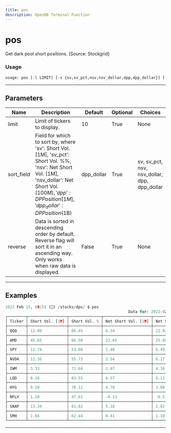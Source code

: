 ```yaml
---
title: pos
description: OpenBB Terminal Function
---
```


# pos

Get dark pool short positions. [Source: Stockgrid]

### Usage

```python
usage: pos [-l LIMIT] [-s {sv,sv_pct,nsv,nsv_dollar,dpp,dpp_dollar}] [-r]
```

---

## Parameters

| Name | Description | Default | Optional | Choices |
| ---- | ----------- | ------- | -------- | ------- |
| limit | Limit of tickers to display. | 10 | True | None |
| sort_field | Field for which to sort by, where 'sv': Short Vol. [1M], 'sv_pct': Short Vol. %%, 'nsv': Net Short Vol. [1M], 'nsv_dollar': Net Short Vol. ($100M), 'dpp': DP Position [1M], 'dpp_dollar': DP Position ($1B) | dpp_dollar | True | sv, sv_pct, nsv, nsv_dollar, dpp, dpp_dollar |
| reverse | Data is sorted in descending order by default. Reverse flag will sort it in an ascending way. Only works when raw data is displayed. | False | True | None |
---

## Examples

```python
2022 Feb 15, 08:51 (🦋) /stocks/dps/ $ pos
                                                      Data for: 2022-02-14
┌────────┬─────────────────┬──────────────┬─────────────────────┬────────────────────────┬──────────────────┬───────────────────┐
│ Ticker │ Short Vol. [1M] │ Short Vol. % │ Net Short Vol. [1M] │ Net Short Vol. ($100M) │ DP Position [1M] │ DP Position ($1B) │
├────────┼─────────────────┼──────────────┼─────────────────────┼────────────────────────┼──────────────────┼───────────────────┤
│ QQQ    │ 12.80           │ 66.45        │ 6.34                │ 22.02                  │ 117.89           │ 42.14             │
├────────┼─────────────────┼──────────────┼─────────────────────┼────────────────────────┼──────────────────┼───────────────────┤
│ AMD    │ 45.65           │ 66.50        │ 22.65               │ 25.88                  │ 171.23           │ 21.13             │
├────────┼─────────────────┼──────────────┼─────────────────────┼────────────────────────┼──────────────────┼───────────────────┤
│ SPY    │ 12.74           │ 53.08        │ 1.48                │ 6.49                   │ 42.46            │ 19.11             │
├────────┼─────────────────┼──────────────┼─────────────────────┼────────────────────────┼──────────────────┼───────────────────┤
│ NVDA   │ 12.36           │ 55.73        │ 2.54                │ 6.17                   │ 73.21            │ 18.07             │
├────────┼─────────────────┼──────────────┼─────────────────────┼────────────────────────┼──────────────────┼───────────────────┤
│ IWM    │ 3.33            │ 72.64        │ 2.07                │ 4.16                   │ 33.92            │ 6.74              │
├────────┼─────────────────┼──────────────┼─────────────────────┼────────────────────────┼──────────────────┼───────────────────┤
│ LQD    │ 8.18            │ 83.55        │ 6.57                │ 8.13                   │ 52.24            │ 6.62              │
├────────┼─────────────────┼──────────────┼─────────────────────┼────────────────────────┼──────────────────┼───────────────────┤
│ HYG    │ 8.20            │ 70.11        │ 4.70                │ 3.88                   │ 59.81            │ 5.04              │
├────────┼─────────────────┼──────────────┼─────────────────────┼────────────────────────┼──────────────────┼───────────────────┤
│ NFLX   │ 1.28            │ 47.61        │ -0.13               │ -0.51                  │ 11.19            │ 4.76              │
├────────┼─────────────────┼──────────────┼─────────────────────┼────────────────────────┼──────────────────┼───────────────────┤
│ SNAP   │ 13.34           │ 61.82        │ 5.10                │ 2.02                   │ 105.93           │ 4.34              │
├────────┼─────────────────┼──────────────┼─────────────────────┼────────────────────────┼──────────────────┼───────────────────┤
│ SMH    │ 1.04            │ 62.44        │ 0.41                │ 1.10                   │ 13.29            │ 3.67              │
└────────┴─────────────────┴──────────────┴─────────────────────┴────────────────────────┴──────────────────┴───────────────────┘
```

---

